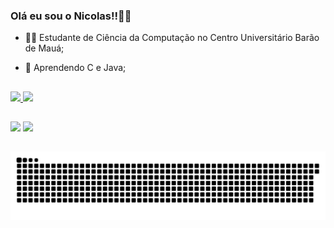 ### Olá eu sou o Nicolas!!👩‍💻

- 👨‍🎓 Estudante de Ciência da Computação no Centro Universitário Barão de Mauá;

- 🌱 Aprendendo C e Java;

##

<div>
  <a href="https://github.com/nickfscarpa">
  <img height="180em" src="https://github-readme-stats.vercel.app/api?username=nickfscarpa&show_icons=true&theme=darcula&include_all_commits=true&count_private=true"/>
  <img height="180em" src="https://github-readme-stats.vercel.app/api/top-langs/?username=nickfscarpa&layout=compact&langs_count=7&theme=darcula"/>
    </div>  

  
##

  <div>
  <a href = "mailto:bkscarpa@gmail.com"><img src="https://img.shields.io/badge/-Gmail-%23333?style=for-the-badge&logo=gmail&logoColor=white" target="_blank"></a>
  <a href="https://www.linkedin.com/in/nicolas-scarpa-746790215/" target="_blank"><img src="https://img.shields.io/badge/-LinkedIn-%230077B5?style=for-the-badge&logo=linkedin&logoColor=white" target="_blank"></a
  </div>
    
##    
    
 ![Snake animation](https://github.com/nickfscarpa/nickfscarpa/blob/output/github-contribution-grid-snake.svg)

